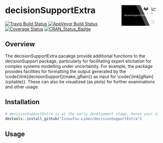 <!-- README.md is generated from README.Rmd. Please edit that file -->

# decisionSupportExtra  <img src="man/figures/logo.png" align="right" width="120" />

[![Travis Build
Status](https://travis-ci.org/tidyverse/decisionSupportExtra.svg?branch=master)](https://travis-ci.org/Issoufou-Liman/decisionSupportExtra)
[![AppVeyor Build
Status](https://ci.appveyor.com/api/projects/status/github/Issoufou-Liman/decisionSupportExtra?branch=master&svg=true)](https://ci.appveyor.com/project/Issoufou-Liman/decisionSupportExtra)
[![Coverage
Status](https://img.shields.io/codecov/c/github/Issoufou-Liman/decisionSupportExtra/master.svg)](https://codecov.io/github/Issoufou-Liman/decisionSupportExtra?branch=master)
[![CRAN\_Status\_Badge](http://www.r-pkg.org/badges/version/decisionSupportExtra)](https://cran.r-project.org/package=decisionSupportExtra)

## Overview

The decisionSupportExtra pacakge provide additional functions to the decisionSupport package, particularly for facilitating expert elicitation for complex systems modelling under uncertainity. For example, the package  provides facilities for formatting the output generated by the \code{\link[decisionSupport]{make_gRain}} as input for \code{\link[gRain]{cptable}}. These can also be visualized (as plots) for further examinations and other usage.

## Installation

``` r
# decisionSupportExtra is at the early development stage, hence your inputs will be much appreciate. Yet, you can install the developement version using:
devtools::install_github("Issoufou-Liman/decisionSupportExtra")
```
## Usage
